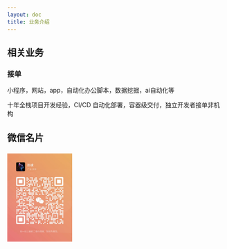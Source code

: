 ```yaml
---
layout: doc
title: 业务介绍
---
```


## 相关业务

### 接单
<p>小程序，网站，app，自动化办公脚本，数据挖掘，ai自动化等</p>
<p>十年全栈项目开发经验，CI/CD 自动化部署，容器级交付，独立开发者接单非机构</p>


## 微信名片
<img src="/微信名片.jpg" alt="微信名片" style="zoom:20%; margin-top: 2em;" />
